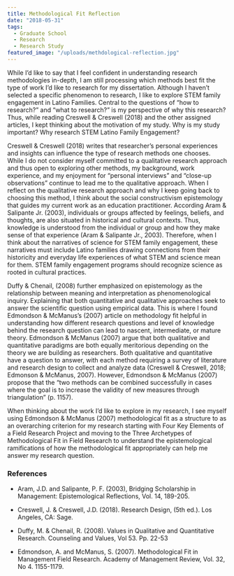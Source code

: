 ```yaml
---
title: Methodological Fit Reflection
date: "2018-05-31"
tags:
  - Graduate School
  - Research
  - Research Study
featured_image: "/uploads/methdological-reflection.jpg"
---
```


While I’d like to say that I feel confident in understanding research methodologies in-depth, I am still processing which methods best fit the type of work I’d like to research for my dissertation. Although I haven’t selected a specific phenomenon to research, I like to explore STEM family engagement in Latino Families. Central to the questions of “how to research?” and “what to research?” is my perspective of why this research? Thus, while reading Creswell & Creswell (2018) and the other assigned articles, I kept thinking about the motivation of my study. Why is my study important? Why research STEM Latino Family Engagement?

Creswell & Creswell (2018) writes that researcher’s personal experiences and insights can influence the type of research methods one chooses. While I do not consider myself committed to a qualitative research approach and thus open to exploring other methods, my background, work experience, and my enjoyment for “personal interviews” and “close-up observations” continue to lead me to the qualitative approach. When I reflect on the qualitative research approach and why I keep going back to choosing this method, I think about the social constructivism epistemology that guides my current work as an education practitioner. According Aram & Salipante Jr. (2003), individuals or groups affected by feelings, beliefs, and thoughts, are also situated in historical and cultural contexts. Thus, knowledge is understood from the individual or group and how they make sense of that experience (Aram & Salipante Jr., 2003). Therefore, when I think about the narratives of science for STEM family engagement, these narratives must include Latino families drawing connections from their historicity and everyday life experiences of what STEM and science mean for them. STEM family engagement programs should recognize science as rooted in cultural practices.

Duffy & Chenail, (2008) further emphasized on epistemology as the relationship between meaning and interpretation as phenomenological inquiry. Explaining that both quantitative and qualitative approaches seek to answer the scientific question using empirical data. This is where I found Edmondson & McManus’s (2007) article on methodology fit helpful in understanding how different research questions and level of knowledge behind the research question can lead to nascent, intermediate, or mature theory. Edmondson & McManus (2007) argue that both qualitative and quantitative paradigms are both equally meritorious depending on the theory we are building as researchers. Both qualitative and quantitative have a question to answer, with each method requiring a survey of literature and research design to collect and analyze data (Creswell & Creswell, 2018; Edmonson & McManus, 2007). However, Edmondson & McManus (2007) propose that the “two methods can be combined successfully in cases where the goal is to increase the validity of new measures through triangulation” (p. 1157).

When thinking about the work I’d like to explore in my research, I see myself using Edmondson & McManus (2007) methodological fit as a structure to as an overarching criterion for my research starting with Four Key Elements of a Field Research Project and moving to the Three Archetypes of Methodological Fit in Field Research to understand the epistemological ramifications of how the methodological fit appropriately can help me answer my research question.

### References

- Aram, J.D. and Salipante, P. F. (2003), Bridging Scholarship in Management: Epistemological Reflections, Vol. 14, 189-205.

- Creswell, J. & Creswell, J.D. (2018). Research Design, (5th ed.). Los Angeles, CA: Sage.

- Duffy, M. & Chenail, R. (2008). Values in Qualitative and Quantitative Research. Counseling and Values, Vol 53. Pp. 22-53

- Edmondson, A. and McManus, S. (2007). Methodological Fit in Management Field Research. Academy of Management Review, Vol. 32, No 4. 1155-1179.
